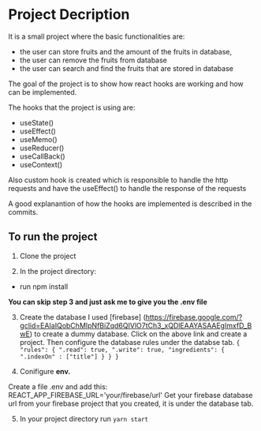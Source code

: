 # Project Decription

It is a small project where the basic functionalities are:
- the user can store fruits and the amount of the fruits in database, 
- the user can remove the fruits from database
- the user can search and find the fruits that are stored in database

The goal of the project is to show how react hooks are working and how can be implemented.

The hooks that the project is using are:
- useState()
- useEffect()
- useMemo()
- useReducer()
- useCallBack()
- useContext()

Also custom hook is created which is responsible to handle the http requests and have the useEffect() to handle the response of the requests

A good explanantion of how the hooks are implemented is described in the commits.

## To run the project

1. Clone the project 

2. In the project directory:
  - run npm install

**You can skip step 3 and just ask me to give you the .env file**

3. Create the database
 I used [firebase] (https://firebase.google.com/?gclid=EAIaIQobChMIpNfBiZqd6QIVlO7tCh3_xQDlEAAYASAAEgImxfD_BwE) to create a dummy database. 
 Click on the above link and create a project. Then configure the database rules under the databse tab.
 `{
  "rules": {
    ".read": true,
    ".write": true,
      "ingredients": {
				".indexOn" : ["title"]
			}
  }
}`

4. Conifigure **env.**
 
 Create a file .env and add this:
 REACT_APP_FIREBASE_URL='your/firebase/url'
 Get your firebase database url from your firebase project that you created, it is under the database tab.
 
5. In your project directory run `yarn start`


